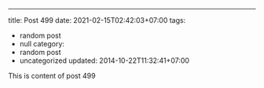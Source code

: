 ---
title: Post 499
date: 2021-02-15T02:42:03+07:00
tags:
  - random post
  - null
category:
  - random post
  - uncategorized
updated: 2014-10-22T11:32:41+07:00

This is content of post 499